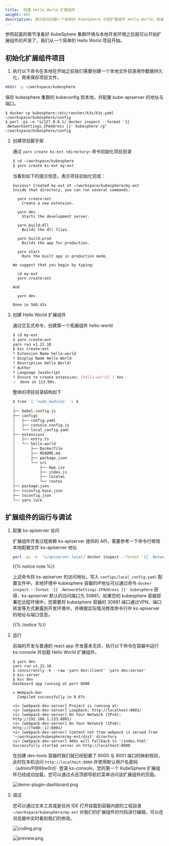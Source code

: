 ```yaml
---
title:  创建 Hello World 扩展组件
weight: 403
description: 演示如何创建一个简单的 KubeSphere 示例扩展组件 Hello World，快速了解开发扩展组件的流程 
---
```


参照前面的章节准备好 KubeSphere 集群环境与本地开发环境之后就可以开始扩展组件的开发了，我们从一个简单的 Hello World 项目开始。

## 初始化扩展组件项目

1. 执行以下命令在本地在开始之前我们需要创建一个本地文件目录用作数据持久化，用来保存项目文件。

```bash
mkdir -p ~/workspace/kubesphere
```

保存 kubesphere 集群的 kubeconfig 到本地，并配置 kube-apiserver 的地址与端口。

```
$ docker cp kubesphere:/etc/rancher/k3s/k3s.yaml ~/workspace/kubesphere/config
$ perl -pi -e "s/127.0.0.1/`docker inspect --format '{{ .NetworkSettings.IPAddress }}' kubesphere`/g" ~/workspace/kubesphere/config
```

2. 创建项目脚手架

    通过 `yarn create ks-ext <directory>` 命令初始化项目目录

    ```bash
    $ cd ~/workspace/kubesphere
    $ yarn create ks-ext my-ext
    ```

    当看到如下的提示信息，表示项目初始化完成：

    ```
    Success! Created my-ext at ~/workspace/kubesphere/my-ext
    Inside that directory, you can run several commands:

      yarn create:ext
        Create a new extension.

      yarn dev
        Starts the development server.

      yarn build:dll
        Builds the dll files.

      yarn build:prod
        Builds the app for production.

      yarn start
        Runs the built app in production mode.

    We suggest that you begin by typing:

      cd my-ext
      yarn create:ext

    And

      yarn dev

    Done in 560.43s
    ```

3. 创建 Hello World 扩展组件

    通过交互式命令，创建第一个拓展组件 hello-world

    ```bash
    $ cd my-ext
    $ yarn create:ext
    yarn run v1.22.10
    $ ksc create:ext
    ? Extension Name hello-world
    ? Display Name Hello World
    ? Description Hello World!
    ? Author
    ? Language JavaScript
    ? Ensure to create extension: [hello-world] ? Yes
    ✨  Done in 113.99s.
    ```

    整体的项目目录结构如下

    ```bash
    $ tree -I 'node_modules' -L 4
    .
    ├── babel.config.js
    ├── configs
    │   ├── config.yaml
    │   ├── console.config.js
    │   └── local_config.yaml
    ├── extensions
    │   ├── entry.ts
    │   └── hello-world
    │       ├── Dockerfile
    │       ├── README.md
    │       ├── package.json
    │       └── src
    │           ├── App.jsx
    │           ├── index.js
    │           ├── locales
    │           └── routes
    ├── package.json
    ├── tsconfig.base.json
    ├── tsconfig.json
    └── yarn.lock
    ```


## 扩展组件的运行与调试

1. 配置 ks-apiserver 访问


   扩展组件开发过程依赖 ks-apiserver 提供的 API，需要参考一下命令行修改本地配置文件 ks-apiserver 地址

   ```sh
   perl -pi -e  "s/apiserver.local/`docker inspect --format '{{ .NetworkSettings.IPAddress }}' kubesphere`:30881/g" ~/workspace/kubesphere/my-ext/configs/local_config.yaml 
   ```

   {{% notice note %}}

   上述命令将 ks-apiserver 的访问地址，写入 `configs/local_config.yaml` 配置文件中，本地环境中 kubesphere 容器的IP地址可以通过命令 `docker inspect --format '{{ .NetworkSettings.IPAddress }}' kubesphere` 获得，ks-apiserver 默认的访问端口为 30881。如果您的 kubesphere 容器部署在远程环境中，您需要将 kubesphere 容器的 30881 端口通过VPN、端口转发等方式暴露到开发环境中，并根据实际情况修改命令行中 ks-apiserver 的地址与端口信息。 

   {{% /notice %}}


2. 运行

    前端的开发与普通的 react app 开发基本无异，执行以下命令在容器中运行 ks-console 并加载 Hello World 扩展组件。

    ```
    $ yarn dev
    yarn run v1.22.10
    $ concurrently -k --raw 'yarn dev:client' 'yarn dev:server'
    $ ksc-server
    $ ksc dev
    Dashboard app running at port 8000

    ✔ Webpack-bar
      Compiled successfully in 8.67s

    <i> [webpack-dev-server] Project is running at:
    <i> [webpack-dev-server] Loopback: http://localhost:8001/
    <i> [webpack-dev-server] On Your Network (IPv4): http://192.168.1.133:8001/
    <i> [webpack-dev-server] On Your Network (IPv6): http://[fe80::1]:8001/
    <i> [webpack-dev-server] Content not from webpack is served from '~/workspace/kubesphere/my-ext/dist' directory
    <i> [webpack-dev-server] 404s will fallback to '/index.html'
    Successfully started server on http://localhost:8000
    ```

    在创建 dev-tools 容器时我们就已经配置了 8000 与 8001 端口的映射规则，此时在本机访问 `http://localhost:8000` 并使用默认用户名密码（admin/P@88w0rd）登录 ks-console，您的第一个 KubeSphere 扩展组件已经成功加载，您可以通过点击顶部导航栏菜单访问该扩展组件的页面。

    ![demo-plugin-dashboard.png](images/get-started/hello-world-extension-dashboard.png)

3. 调试

    您可以通过文本工具或是任何 IDE 打开挂载到容器内部的工程目录 `~/workspace/kubesphere/my-ext` 对我们的扩展组件的代码进行编辑，可以在浏览器中实时看到我们的修改。

    ![coding.png](images/get-started/coding.png)

    ![preview.png](images/get-started/preview.png)



